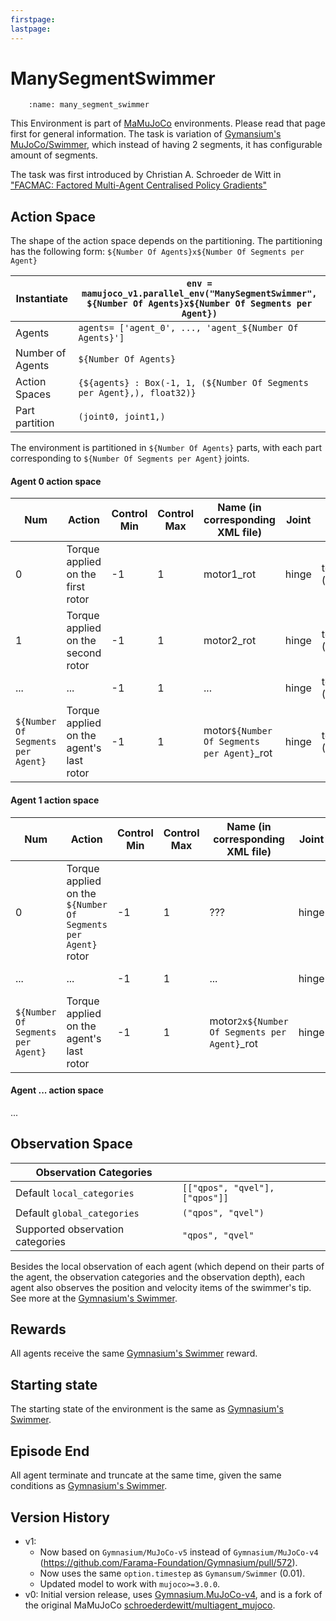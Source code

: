 ```yaml
---
firstpage:
lastpage:
---
```



# ManySegmentSwimmer
```{figure} figures/many_segment_swimmer.png
    :name: many_segment_swimmer
```


This Environment is part of [MaMuJoCo](https://robotics.farama.org/envs/MaMuJoCo/) environments. Please read that page first for general information.
The task is variation of [Gymansium's MuJoCo/Swimmer](https://gymnasium.farama.org/environments/mujoco/swimmer/), which instead of having 2 segments, it has configurable amount of segments.

The task was first introduced by Christian A. Schroeder de Witt in ["FACMAC: Factored Multi-Agent Centralised Policy Gradients"](https://arxiv.org/abs/2003.06709)


## Action Space
The shape of the action space depends on the partitioning. The partitioning has the following form: `${Number Of Agents}x${Number Of Segments per Agent}`

| Instantiate		| `env = mamujoco_v1.parallel_env("ManySegmentSwimmer", ${Number Of Agents}x${Number Of Segments per Agent})`	|
|-----------------------|------------------------------------------------------|
| Agents		| `agents= ['agent_0', ..., 'agent_${Number Of Agents}']`					|
| Number of Agents	| `${Number Of Agents}`						|
| Action Spaces		| `{${agents} : Box(-1, 1, (${Number Of Segments per Agent},), float32)}`			|
| Part partition	| `(joint0, joint1,)`	|

The environment is partitioned in `${Number Of Agents}` parts, with each part corresponding to `${Number Of Segments per Agent}` joints.

#### Agent 0 action space
| Num | Action                             | Control Min | Control Max | Name (in corresponding XML file) | Joint | Unit         |
|-----|------------------------------------|-------------|-------------|----------------------------------|-------|--------------|
| 0   | Torque applied on the first rotor  | -1          | 1           | motor1_rot                       | hinge | torque (N m) |
| 1   | Torque applied on the second rotor | -1          | 1           | motor2_rot                       | hinge | torque (N m) |
| ... | ...                                | -1          | 1           | ...                              | hinge | torque (N m) |
| `${Number Of Segments per Agent}` | Torque applied on the agent's last rotor | -1          | 1           | motor`${Number Of Segments per Agent}`_rot                       | hinge | torque (N m) |
#### Agent 1 action space
| Num | Action                             | Control Min | Control Max | Name (in corresponding XML file) | Joint | Unit         |
|-----|------------------------------------|-------------|-------------|----------------------------------|-------|--------------|
| 0   | Torque applied on the `${Number Of Segments per Agent}` rotor | -1          | 1           | ??? | hinge | torque (N m) |
| ... | ...                                | -1          | 1           | ...                              | hinge | torque (N m) |
| `${Number Of Segments per Agent}` | Torque applied on the agent's last rotor | -1          | 1           | motor`2x${Number Of Segments per Agent}`_rot                       | hinge | torque (N m) |
#### Agent ... action space
...



## Observation Space
| Observation Categories ||
|-----------------------|------------------------------------------------------|
| Default `local_categories` | `[["qpos", "qvel"], ["qpos"]]` |
| Default `global_categories` | `("qpos", "qvel")` |
| Supported observation categories | `"qpos", "qvel"` |

Besides the local observation of each agent (which depend on their parts of the agent, the observation categories and the observation depth), each agent also observes the position and velocity items of the swimmer's tip.
See more at the [Gymnasium's Swimmer](https://gymnasium.farama.org/environments/mujoco/swimmer/#observation-space).



## Rewards
All agents receive the same [Gymnasium's Swimmer](https://gymnasium.farama.org/environments/mujoco/swimmer/#observation-space) reward.



## Starting state
The starting state of the environment is the same as [Gymnasium's Swimmer](https://gymnasium.farama.org/environments/mujoco/swimmer/#starting-state).



## Episode End
All agent terminate and truncate at the same time, given the same conditions as [Gymnasium's Swimmer](https://gymnasium.farama.org/environments/mujoco/swimmer/#episode-end).


## Version History
* v1:
	- Now based on `Gymnasium/MuJoCo-v5` instead of `Gymnasium/MuJoCo-v4` (https://github.com/Farama-Foundation/Gymnasium/pull/572).
	- Now uses the same `option.timestep` as `Gymansum/Swimmer` (0.01).
	- Updated model to work with `mujoco>=3.0.0`.
* v0: Initial version release, uses [Gymnasium.MuJoCo-v4](https://gymnasium.farama.org/environments/mujoco/), and is a fork of the original MaMuJoCo [schroederdewitt/multiagent_mujoco](https://github.com/schroederdewitt/multiagent_mujoco).
